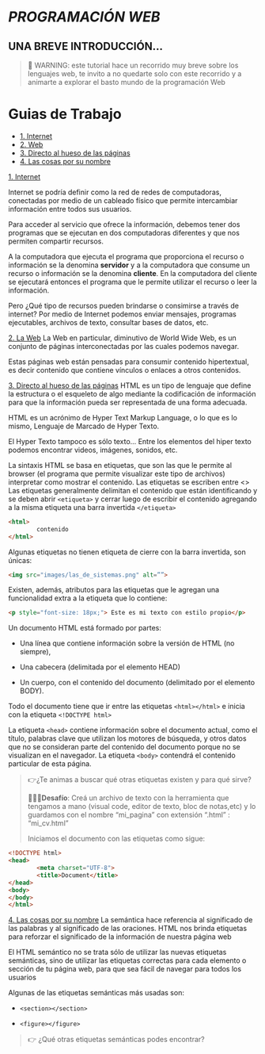 # *PROGRAMACIÓN WEB* 
## UNA BREVE INTRODUCCIÓN...

> 🚨 WARNING: este tutorial hace un recorrido muy breve sobre los lenguajes web, te invito a no quedarte solo con este recorrido y a animarte a explorar el basto mundo de la programación Web

# Guias de Trabajo
* [1. Internet](#1-interntet)
* [2. Web](#2-Web)
* [3. Directo al hueso de las páginas](#3-html)
* [4. Las cosas por su nombre](#4-semantica)

[1. Internet](#1-interntet)

Internet se podría definir como la red de redes de computadoras, conectadas por medio de un cableado físico que permite intercambiar información entre todos sus usuarios. 

Para acceder al servicio que ofrece la información, debemos tener dos programas que se ejecutan en dos computadoras diferentes y que nos permiten compartir recursos. 

A la computadora que ejecuta el programa que proporciona el recurso o información se la denomina **servidor** y a la computadora que consume un recurso o información se la denomina **cliente**. En la computadora del cliente se ejecutará entonces el programa que le permite utilizar el recurso o leer la información.

Pero ¿Qué tipo de recursos pueden brindarse o consimirse a través de internet? Por medio de Internet podemos enviar mensajes, programas ejecutables, archivos de texto, consultar bases de datos, etc.

[2. La Web](#2-web)
La Web en particular, diminutivo de World Wide Web, es un conjunto de páginas interconectadas por las cuales podemos navegar.

Estas páginas web están pensadas para consumir contenido hipertextual, es decir  contenido que contiene vínculos o enlaces a otros contenidos.


[3. Directo al hueso de las páginas](#3-html)
HTML es un tipo de lenguaje que define la estructura o el esqueleto de algo mediante la codificación de información para que la información pueda ser representada de una forma adecuada.

HTML es un acrónimo de Hyper Text Markup Language, o lo que es lo mismo, Lenguaje de Marcado de Hyper Texto.

El Hyper Texto tampoco es sólo texto… Entre los elementos del hiper texto podemos encontrar videos, imágenes, sonidos, etc.

La sintaxis HTML se basa en etiquetas, que son las que le permite al browser (el programa que permite visualizar este tipo de archivos) interpretar como mostrar el contenido.
Las etiquetas se escriben entre <> 
Las etiquetas generalmente delimitan el contenido que están identificando y se deben abrir `<etiqueta>` y cerrar luego de escribir el contenido agregando a la misma etiqueta una barra invertida `</etiqueta>`

```html
<html>
		contenido
</html>

```
Algunas etiquetas no tienen etiqueta de cierre con la barra invertida, son únicas:

```html
<img src="images/las_de_sistemas.png" alt=””>
```

Existen, además, atributos para las etiquetas que le agregan una funcionalidad extra a la etiqueta que lo contiene:

```html
<p style="font-size: 18px;"> Este es mi texto con estilo propio</p>
```

Un documento HTML está formado por partes:

- Una línea que contiene información sobre la versión de HTML (no siempre),

- Una cabecera (delimitada por el elemento HEAD)

- Un cuerpo, con el contenido del documento (delimitado por el elemento BODY).

Todo el documento tiene que ir entre las etiquetas `<html></html>` e inicia con la etiqueta `<!DOCTYPE html>`

La etiqueta `<head>` contiene información sobre el documento actual, como el título, palabras clave que utilizan los motores de búsqueda, y otros datos que no se consideran parte del contenido del documento porque no se visualizan en el navegador. 
La etiqueta `<body>` contendrá el contenido particular de esta página.

> 👉¿Te animas a buscar qué otras etiquetas existen y para qué sirve?
>
> 🧗🏻‍♀️**Desafío**: Creá un archivo de texto con la herramienta que tengamos a mano (visual code, editor de texto, bloc de notas,etc) y lo guardamos con el nombre “mi_pagina” con extensión “.html” : “mi_cv.html”
>
>Iniciamos el documento con las etiquetas como sigue:
>
```html
<!DOCTYPE html>
<head>
 		<meta charset="UTF-8">
		<title>Document</title>
</head>
<body>
</body>
</html>
```
>


[4. Las cosas por su nombre](#4-semantica)
La semántica hace referencia al significado de las palabras y al significado de las oraciones. HTML nos brinda etiquetas para reforzar el significado de la información de 
nuestra página web

El HTML semántico no se trata sólo de utilizar las nuevas etiquetas semánticas, sino de utilizar las etiquetas correctas para cada elemento o sección de tu página web, para que sea fácil de navegar para todos los usuarios

Algunas de las etiquetas semánticas más usadas son:

- `<section></section>`

- `<figure></figure>`

> 👉 ¿Qué otras etiquetas semánticas podes encontrar?
